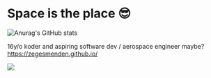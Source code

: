 # Space is the place 😎
![Anurag's GitHub stats](https://github-readme-stats.vercel.app/api?username=ZegesMenden&count_private=true)

16y/o koder and aspiring software dev / aerospace engineer maybe?\
https://zegesmenden.github.io/

![](https://komarev.com/ghpvc/?username=ZegesMenden)
